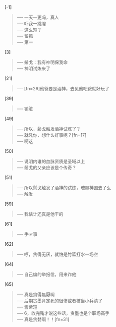 
[-1] 
>--- 一天一更吗，真人<br>
>--- 吓我一跳喔<br>
>--- 这么短？<br>
>--- 留抓<br>
>--- 第一<br>

[3] 
>--- 鬃戈：我有神明保我命<br>
>--- 神明试炼来了<br>

[21] 
>--- [fn=26]他爸要是酒神，去见他吧爸就好玩了<br>

[39] 
>--- 销赃<br>

[49] 
>--- 所以，鬆戈触发酒神试炼了？<br>
>--- 就凭你，想什么好事呢？[fn=17]<br>
>--- 啊这<br>

[50] 
>--- 说明内谁的血脉资质是圣域以上<br>
>--- 鬃戈的父亲应该是个传奇？<br>

[51] 
>--- 所以鬃戈触发了酒神的试炼，魂飘神国去了么<br>
>--- 触发<br>

[59] 
>--- 我估计还真是他干的<br>

[61] 
>--- 手☞事<br>

[62] 
>--- 哼，贪得无厌，就怕是竹篮打水一场空<br>

[64] 
>--- 自己编的举报信，用来诈他<br>

[65] 
>--- 真是貪得無厭啊<br>
>--- 后期贪墨肯定死的很惨或者被当小兵清了<br>
>--- 酱紫短<br>
>--- 6，收完贿才说这些话，贪墨也是个职场高手<br>
>--- 真是贪婪啊！！[fn=31]<br>
